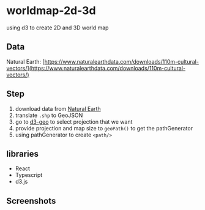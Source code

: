 # worldmap-2d-3d

using d3 to create 2D and 3D world map

## Data
Natural Earth: [https://www.naturalearthdata.com/downloads/110m-cultural-vectors/](https://www.naturalearthdata.com/downloads/110m-cultural-vectors/)

## Step
1. download data from [Natural Earth](https://www.naturalearthdata.com/downloads/110m-cultural-vectors/)
2. translate `.shp` to GeoJSON
3. go to [d3-geo](https://github.com/d3/d3-geo#_path) to select projection that we want
4. provide projection and map size to `geoPath()` to get the pathGenerator
5. using pathGenerator to create `<path/>`

## libraries
+ React
+ Typescript
+ d3.js

## Screenshots
